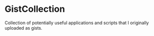 # GistCollection
Collection of potentially useful applications and scripts that I originally uploaded as gists.

